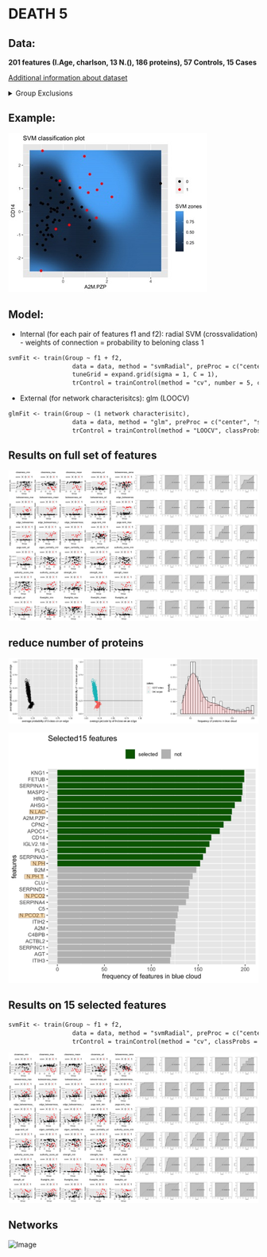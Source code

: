 # DEATH 5
 
## Data: 
 **201 features (I.Age, charlson, 13 N.(), 186 proteins), 57 Controls, 15 Cases**
 
[Additional information about dataset](/docs/characteristics_Died_5.pdf)

<details>
<summary>Group Exclusions</summary>
<br>From the point a patient has a WHO>=5, they die (1) or survive (0)	</br>	
<br>
<pre>
| #0          | 57       |                                     |
| #1          | 15       |                                     |
| #Excluded   | 91       |                                     |
|-------------|----------|-------------------------------------|
| Aux.Id      | Group    | Reason for exclusion                |
|-------------|----------|-------------------------------------|
| C19-CB-0000 | Excluded | Incomplete data                     |
| C19-CB-0001 | Excluded | All points <5                       |
| C19-CB-0003 | Excluded | All points <5                       |
| C19-CB-0005 | Excluded | All points <5                       |
| C19-CB-0008 | 0        |                                     |
| C19-CB-0009 | 0        |                                     |
| C19-CB-0010 | Excluded | All points <5                       |
| C19-CB-0012 | 0        |                                     |
| C19-CB-0013 | 1        |                                     |
| C19-CB-0016 | 1        |                                     |
| C19-CB-0018 | Excluded | All points <5                       |
| C19-CB-0020 | 0        |                                     |
| C19-CB-0021 | 0        |                                     |
| C19-CB-0022 | Excluded | All points <5                       |
| C19-CB-0023 | Excluded | All points <5                       |
| C19-CB-0025 | 0        |                                     |
| C19-CB-0026 | 0        |                                     |
| C19-CB-0029 | Excluded | All points <5                       |
| C19-CB-0030 | Excluded | All points <5                       |
| C19-CB-0032 | 1        |                                     |
| C19-CB-0033 | 0        |                                     |
| C19-CB-0035 | Excluded | All points <5                       |
| C19-CB-0036 | 1        |                                     |
| C19-CB-0037 | Excluded | All points <5                       |
| C19-CB-0038 | Excluded | All points <5                       |
| C19-CB-0039 | 0        |                                     |
| C19-CB-0041 | Excluded | All points <5                       |
| C19-CB-0042 | Excluded | All points <5                       |
| C19-CB-0043 | Excluded | All points <5                       |
| C19-CB-0044 | Excluded | All points <5                       |
| C19-CB-0045 | Excluded | All points <5                       |
| C19-CB-0046 | Excluded | All points <5                       |
| C19-CB-0047 | Excluded | All points <5                       |
| C19-CB-0048 | Excluded | All points <5                       |
| C19-CB-0049 | Excluded | All points <5                       |
| C19-CB-0050 | Excluded | All points <5                       |
| C19-CB-0051 | 0        |                                     |
| C19-CB-0052 | Excluded | All points <5                       |
| C19-CB-0053 | Excluded | All points <5                       |
| C19-CB-0054 | Excluded | All points <5                       |
| C19-CB-0055 | Excluded | All points <5                       |
| C19-CB-0056 | Excluded | All points <5                       |
| C19-CB-0057 | 0        |                                     |
| C19-CB-0058 | 0        |                                     |
| C19-CB-0059 | 1        |                                     |
| C19-CB-0060 | 0        |                                     |
| C19-CB-0061 | 0        |                                     |
| C19-CB-0062 | 0        |                                     |
| C19-CB-0063 | 0        |                                     |
| C19-CB-0064 | 0        |                                     |
| C19-CB-0065 | Excluded | All points <5                       |
| C19-CB-0066 | Excluded | All points <5                       |
| C19-CB-0067 | Excluded | All points <5                       |
| C19-CB-0068 | Excluded | All points <5                       |
| C19-CB-0069 | Excluded | All points <5                       |
| C19-CB-0070 | Excluded | All points <5                       |
| C19-CB-0071 | Excluded | All points <5                       |
| C19-CB-0072 | Excluded | All points <5                       |
| C19-CB-0073 | Excluded | All points <5                       |
| C19-CB-0075 | Excluded | All points <5                       |
| C19-CB-0076 | 0        |                                     |
| C19-CB-0077 | Excluded | All points <5                       |
| C19-CB-0078 | Excluded | All points <5                       |
| C19-CB-0082 | 1        |                                     |
| C19-CB-0083 | 1        |                                     |
| C19-CB-0084 | Excluded | Incomplete data                     |
| C19-CB-0085 | 0        |                                     |
| C19-CB-0086 | Excluded | All points <5                       |
| C19-CB-0087 | Excluded | All points <5                       |
| C19-CB-0088 | Excluded | All points <5                       |
| C19-CB-0089 | Excluded | All points <5                       |
| C19-CB-0090 | 0        |                                     |
| C19-CB-0091 | 0        |                                     |
| C19-CB-0092 | Excluded | All points <5                       |
| C19-CB-0094 | 1        |                                     |
| C19-CB-0095 | 0        |                                     |
| C19-CB-0096 | Excluded | Incomplete data                     |
| C19-CB-0097 | Excluded | All points <5                       |
| C19-CB-0098 | 0        |                                     |
| C19-CB-0099 | 0        |                                     |
| C19-CB-0100 | Excluded | All points <5                       |
| C19-CB-0101 | 1        |                                     |
| C19-CB-0102 | Excluded | Incomplete data                     |
| C19-CB-0103 | 1        |                                     |
| C19-CB-0104 | Excluded | Incomplete data                     |
| C19-CB-0106 | Excluded | Incomplete data                     |
| C19-CB-0107 | Excluded | All points <5                       |
| C19-CB-0108 | 0        |                                     |
| C19-CB-0109 | 0        |                                     |
| C19-CB-0111 | Excluded | Incomplete data                     |
| C19-CB-0112 | 1        |                                     |
| C19-CB-0113 | 0        |                                     |
| C19-CB-0114 | Excluded | All points <5                       |
| C19-CB-0115 | Excluded | All points <5                       |
| C19-CB-0116 | Excluded | All points <5                       |
| C19-CB-0117 | Excluded | All points <5                       |
| C19-CB-0118 | Excluded | All points <5                       |
| C19-CB-0119 | Excluded | All points <5                       |
| C19-CB-0120 | 0        |                                     |
| C19-CB-0121 | Excluded | All points <5                       |
| C19-CB-0122 | 0        |                                     |
| C19-CB-0123 | 0        |                                     |
| C19-CB-0124 | 0        |                                     |
| C19-CB-0125 | Excluded | All points <5                       |
| C19-CB-0126 | 0        |                                     |
| C19-CB-0127 | 0        |                                     |
| C19-CB-0128 | 1        |                                     |
| C19-CB-0129 | 0        |                                     |
| C19-CB-0130 | 0        |                                     |
| C19-CB-0131 | 0        |                                     |
| C19-CB-0132 | Excluded | Refused treatment and died          |
| C19-CB-0133 | 0        |                                     |
| C19-CB-0134 | 0        |                                     |
| C19-CB-0135 | 0        |                                     |
| C19-CB-0136 | 0        |                                     |
| C19-CB-0137 | 0        |                                     |
| C19-CB-0138 | Excluded | Incomplete data                     |
| C19-CB-0139 | Excluded | Incomplete data                     |
| C19-CB-0140 | Excluded | Incomplete data                     |
| C19-CB-0141 | Excluded | Incomplete data                     |
| C19-CB-0142 | 0        |                                     |
| C19-CB-0143 | Excluded | Incomplete data                     |
| C19-CB-0144 | Excluded | Incomplete data                     |
| C19-CB-0145 | Excluded | Incomplete data                     |
| C19-CB-0147 | Excluded | Incomplete data                     |
| C19-CB-0148 | Excluded | Incomplete data                     |
| C19-CB-0149 | Excluded | Incomplete data                     |
| C19-CB-0150 | 0        |                                     |
| C19-CB-0151 | 0        |                                     |
| C19-CB-0152 | 0        |                                     |
| C19-CB-0155 | Excluded | All points <5                       |
| C19-CB-0157 | Excluded | All points <5                       |
| C19-CB-0159 | 0        |                                     |
| C19-CB-0160 | 1        |                                     |
| C19-CB-0162 | 0        |                                     |
| C19-CB-0164 | 0        |                                     |
| C19-CB-0165 | 0        |                                     |
| C19-CB-0166 | Excluded | All points <5                       |
| C19-CB-0167 | Excluded | All points <5                       |
| C19-CB-0168 | Excluded | All points <5                       |
| C19-CB-0169 | 1        |                                     |
| C19-CB-0170 | 1        | But first score missing (assume >5) |
| C19-CB-0175 | Excluded | Incomplete data                     |
| C19-CB-0176 | 0        |                                     |
| C19-CB-0179 | Excluded | All points <5                       |
| C19-CB-0180 | Excluded | Incomplete data                     |
| C19-CB-0181 | 0        |                                     |
| C19-CB-0196 | Excluded | All points <5                       |
| C19-CB-0197 | 0        |                                     |
| C19-CB-0198 | 0        |                                     |
| C19-CB-0199 | 0        |                                     |
| C19-CB-0214 | 0        |                                     |
| C19-CB-0215 | 0        |                                     |
| C19-CB-0216 | Excluded | All points <5                       |
| C19-CB-0217 | Excluded | All points <5                       |
| C19-CB-0218 | 0        |                                     |
| C19-CB-0219 | Excluded | All points <5                       |
| C19-CB-0220 | Excluded | Refused treatment and died          |
| C19-CB-0221 | Excluded | All points <5                       |
| C19-CB-0222 | Excluded | All points <5                       |
| C19-CB-0223 | Excluded | All points <5                       |
| C19-CB-0224 | Excluded | All points <5                       |
| C19-CB-0225 | Excluded | Incomplete data                     |
</pre>
</details>

## Example:
![Image](/docs/DIED5_EXAMPLE.jpg)

## Model:
 - Internal (for each pair of features f1 and f2): radial SVM (crossvalidation) - weights of connection = probability to beloning class 1
 ```markdown
 svmFit <- train(Group ~ f1 + f2,
                   data = data, method = "svmRadial", preProc = c("center", "scale"),metric = "ROC",
                   tuneGrid = expand.grid(sigma = 1, C = 1),
                   trControl = trainControl(method = "cv", number = 5, classProbs = TRUE, summaryFunction = twoClassSummary))
 ```
 - External (for network characterisitcs): glm (LOOCV)
 ```markdown
 glmFit <- train(Group ~ (1 network characterisitc),
                   data = data, method = "glm", preProc = c("center", "scale"), metric = "ROC",
                   trControl = trainControl(method = "LOOCV", classProbs = TRUE, summaryFunction = twoClassSummary))
 ```
 
## Results on full set of features
![Image](/docs/DIED5_1.jpg)
## reduce number of proteins
![Image](/docs/DIED5_2.jpg)

![Image](/docs/DIED5_3.jpg)
## Results on 15 selected features
 ```markdown
 svmFit <- train(Group ~ f1 + f2,
                   data = data, method = "svmRadial", preProc = c("center", "scale"),metric = "ROC",
                   trControl = trainControl(method = "cv", classProbs = TRUE, summaryFunction = twoClassSummary))
 ``` 
![Image](/docs/DIED5_4.jpg)
## Networks
![Image](/docs/DIED5_5.jpg)
